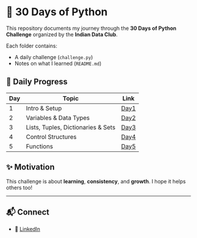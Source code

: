# 🚀 30 Days of Python

This repository documents my journey through the **30 Days of Python Challenge** organized by the **Indian Data Club**.

Each folder contains:
- A daily challenge (`challenge.py`)
- Notes on what I learned (`README.md`)

## 📅 Daily Progress

| Day | Topic                      | Link           |
|-----|----------------------------|----------------|
| 1  | Intro & Setup              | [Day1](https://github.com/Karthigalakshmanan/30-days-of-python/tree/main/Day1) |
| 2  | Variables & Data Types     |[Day2](https://github.com/Karthigalakshmanan/30-days-of-python/tree/main/Day2) |
| 3  | Lists, Tuples, Dictionaries & Sets | [Day3](https://github.com/Karthigalakshmanan/30-days-of-python/tree/main/Day3) |
| 4  | Control Structures| [Day4](https://github.com/Karthigalakshmanan/30-days-of-python/blob/main/Day4/READ.md) |
| 5  | Functions| [Day5](https://github.com/Karthigalakshmanan/30-days-of-python/blob/main/Day5/Read.MD) |


## ✨ Motivation

This challenge is about **learning**, **consistency**, and **growth**. I hope it helps others too!

---

## 📬 Connect

- 🔗 [LinkedIn](https://www.linkedin.com/in/karthiga-lakshmanan/)

